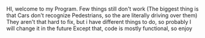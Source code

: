 HI, welcome to my Program. 
Few things still don't work (The biggest thing is that Cars don't recognize Pedestrians, so the are literally driving over them)
They aren't that hard to fix, but i have different things to do, so probably I will change it in the future
Except that, code is mostly functional, so enjoy 
